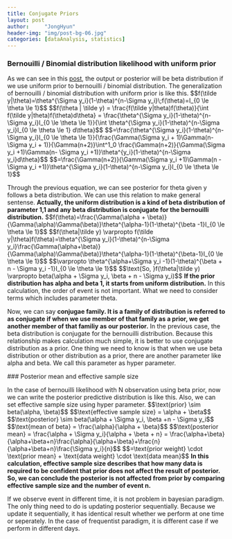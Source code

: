 ```yaml
---
title: Conjugate Priors
layout: post
author:     "JongHyun"
header-img: "img/post-bg-06.jpg"
categories: [dataAnalysis, statistics]
---
```

### Bernouilli / Binomial distribution likelihood with uniform prior
<p>
	As we can see in this <a href="/dataanalysis/statistics/2017/09/05/predictive-interval-2/">post</a>, the output or posterior will be beta distribution if we use uniform prior to bernouilli / binomial distribution. The generalization of bernouilli / binomial distribution with uniform prior is like this.
	$$f(\tilde y|\theta)=\theta^{\Sigma y_i}(1-\theta)^{n-\Sigma y_i}\;f(\theta)=I_{0 \le \theta \le 1}$$
	$$f(\theta | \tilde y) = \frac{f(\tilde y|theta)f(\theta)}{\int f(\tilde y|theta)f(\theta)d\theta} = \frac{\theta^{\Sigma y_i}(1-\theta)^{n-\Sigma y_i}I_{0 \le \theta \le 1}}{\int \theta^{\Sigma y_i}(1-\theta)^{n-\Sigma y_i}I_{0 \le \theta \le 1} d\theta}$$
	$$=\frac{\theta^{\Sigma y_i}(1-\theta)^{n-\Sigma y_i}I_{0 \le \theta \le 1}}{\frac{\Gamma(\Sigma y_i + 1)\Gamma(n-\Sigma y_i + 1)}{\Gamma(n+2)}\int^1_0 \frac{\Gamma(n+2)}{\Gamma(\Sigma y_i +1)\Gamma(n- \Sigma y_i +1)}\theta^{y_i}(1-\theta)^{n-\Sigma y_i}d\theta}$$
	$$=\frac{\Gamma(n+2)}{\Gamma(\Sigma y_i +1)\Gamma(n - \Sigma y_i +1)}\theta^{\Sigma y_i}(1-\theta)^{n-\Sigma y_i}I_{0 \le \theta \le 1}$$
</p>
<p>
	Through the previous equation, we can see posterior for theta given y follows a beta distribution. We can use this relation to make general sentense. <b>Actually, the uniform distribution is a kind of beta distribution of parameter 1,1 and any beta distribution is conjugate for the bernouilli distribution.</b> 
	$$f(\theta)=\frac{\Gamma(\alpha + \beta)}{\Gamma(\alpha)\Gamma(\beta)}\theta^{\alpha-1}(1-\theta)^{\beta -1}I_{0 \le \theta \le 1}$$
	$$f(\theta|\tilde y) \varpropto f(\tilde y|\theta)f(\theta)=\theta^{\Sigma y_i}(1-\theta)^{n-\Sigma y_i}\frac{\Gamma(\alpha+\beta)}{\Gamma(\alpha)\Gamma(\beta)}\theta^{\alpha-1}(1-\theta)^{\beta-1}I_{0 \le \theta \le 1}$$
	$$\varpropto \theta^{\alpha+\Sigma y_i -1}(1-\theta)^{\beta + n - \Sigma y_i -1}I_{0 \le \theta \le 1}$$
	$$\text{So, }f(\theta|\tilde y) \varpropto beta(\alpha + \Sigma y_i, \beta + n - \Sigma y_i)$$
	<b>If the prior distribution has alpha and beta 1, it starts from uniform distribution.</b> In this calculation, the order of event is not important. What we need to consider terms which includes parameter theta.
</p>
<p>
	Now, we can say <b>conjugae family. It is a family of distribution is referred to as conjugate if when we use member of that family as a prior, we get another member of that familiy as our posterior.</b> In the previous case, the beta distribution is conjugate for the bernouilli distribution. Because this relationship makes calculation much simple, it is better to use conjugate distribution as a prior. One thing we need to know is that when we use beta distribution or other distribution as a prior, there are another parameter like alpha and beta. We call this parameter as hyper parameter.
</p>
### Posterior mean and effective sample size
<p>
	In the case of bernouilli likelihood with N observation using beta prior, now we can write the posterior predictive distribution is like this. Also, we can set effective sample size using hyper parameter.
	$$\text{prior} \sim beta(\alpha, \beta)$$
	$$\text{effective sample size} = \alpha + \beta$$
	$$\text{posterior} \sim beta(\alpha + \Sigma y_i, \beta +n - \Sigma y_i$$
	$$\text{mean of beta} = \frac{\alpha}{\alpha + \beta}$$
	$$\text{posterior mean} = \frac{\alpha + \Sigma y_i}{\alpha + \beta + n} = \frac{\alpha+\beta}{\alpha+\beta+n}\frac{\alpha}{\alpha+\beta}+\frac{n}{\alpha+\beta+n}\frac{\Sigma y_i}{n}$$
	$$=\text{prior weight} \cdot \text{prior mean} + \text{data weight} \cdot \text{data mean}$$
	<b>In this calculation, effective sample size describes that how many data is required to be confident that prior does not affect the result of posterior. So, we can conclude the posterior is not affected from prior by comparing effective sample size and the number of event n.</b>
</p>
<p>
	If we observe event in different time, it is not problem in bayesian paradigm. The only thing need to do is updating posterior sequentially. Because we update it sequentially, it has identical result whether we perform at one time or seperately. In the case of frequentist paradigm, it is different case if we perform in different days.
</p>
